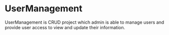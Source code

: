 # UserManagement
UserManagement is CRUD project which admin is able to manage users and provide user access to view and update their information.
